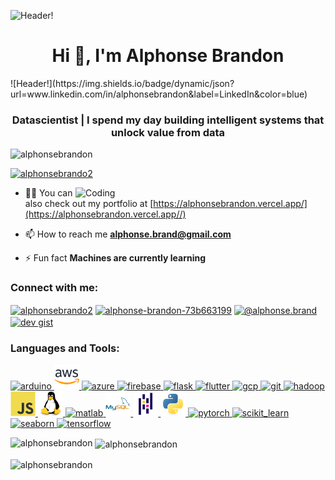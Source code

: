 ![Header!](https://user-images.githubusercontent.com/57611883/154788077-6bd90325-8cf8-4898-b9a0-ebbe4d7dd5fe.png)
<h1 align="center">Hi 👋, I'm Alphonse Brandon</h1>
![Header!](https://img.shields.io/badge/dynamic/json?url=www.linkedin.com/in/alphonsebrandon&label=LinkedIn&color=blue)
<h3 align="center">Datascientist | I spend my day building intelligent systems that unlock value from data</h3>

<p align="left"> <img src="https://komarev.com/ghpvc/?username=alphonsebrandon&label=Profile%20views&color=0e75b6&style=flat" alt="alphonsebrandon" /> </p>

<p align="left"> <a href="https://twitter.com/alphonsebrando2" target="blank"><img src="https://img.shields.io/twitter/follow/alphonsebrando2?logo=twitter&style=for-the-badge" alt="alphonsebrando2" /></a> </p>

<img align="right" alt="Coding" width="400" src="https://user-images.githubusercontent.com/57611883/154788733-046df6a1-67fa-4aba-8276-c62ca0debc8a.gif">

- 👨‍💻 You can also check out my portfolio at [https://alphonsebrandon.vercel.app/](https://alphonsebrandon.vercel.app//)

- 📫 How to reach me **alphonse.brand@gmail.com**

- ⚡ Fun fact **Machines are currently learning**

<h3 align="left">Connect with me:</h3>
<p align="left">
<a href="https://twitter.com/alphonsebrando2" target="blank"><img align="center" src="https://raw.githubusercontent.com/rahuldkjain/github-profile-readme-generator/master/src/images/icons/Social/twitter.svg" alt="alphonsebrando2" height="30" width="40" /></a>
<a href="https://linkedin.com/in/alphonse-brandon-73b663199" target="blank"><img align="center" src="https://raw.githubusercontent.com/rahuldkjain/github-profile-readme-generator/master/src/images/icons/Social/linked-in-alt.svg" alt="alphonse-brandon-73b663199" height="30" width="40" /></a>
<a href="https://medium.com/@alphonse.brand" target="blank"><img align="center" src="https://raw.githubusercontent.com/rahuldkjain/github-profile-readme-generator/master/src/images/icons/Social/medium.svg" alt="@alphonse.brand" height="30" width="40" /></a>
<a href="https://www.youtube.com/c/dev gist" target="blank"><img align="center" src="https://raw.githubusercontent.com/rahuldkjain/github-profile-readme-generator/master/src/images/icons/Social/youtube.svg" alt="dev gist" height="30" width="40" /></a>
</p>

<h3 align="left">Languages and Tools:</h3>
<p align="left"> <a href="https://www.arduino.cc/" target="_blank" rel="noreferrer"> <img src="https://cdn.worldvectorlogo.com/logos/arduino-1.svg" alt="arduino" width="40" height="40"/> </a> <a href="https://aws.amazon.com" target="_blank" rel="noreferrer"> <img src="https://raw.githubusercontent.com/devicons/devicon/master/icons/amazonwebservices/amazonwebservices-original-wordmark.svg" alt="aws" width="40" height="40"/> </a> <a href="https://azure.microsoft.com/en-in/" target="_blank" rel="noreferrer"> <img src="https://www.vectorlogo.zone/logos/microsoft_azure/microsoft_azure-icon.svg" alt="azure" width="40" height="40"/> </a> <a href="https://firebase.google.com/" target="_blank" rel="noreferrer"> <img src="https://www.vectorlogo.zone/logos/firebase/firebase-icon.svg" alt="firebase" width="40" height="40"/> </a> <a href="https://flask.palletsprojects.com/" target="_blank" rel="noreferrer"> <img src="https://www.vectorlogo.zone/logos/pocoo_flask/pocoo_flask-icon.svg" alt="flask" width="40" height="40"/> </a> <a href="https://flutter.dev" target="_blank" rel="noreferrer"> <img src="https://www.vectorlogo.zone/logos/flutterio/flutterio-icon.svg" alt="flutter" width="40" height="40"/> </a> <a href="https://cloud.google.com" target="_blank" rel="noreferrer"> <img src="https://www.vectorlogo.zone/logos/google_cloud/google_cloud-icon.svg" alt="gcp" width="40" height="40"/> </a> <a href="https://git-scm.com/" target="_blank" rel="noreferrer"> <img src="https://www.vectorlogo.zone/logos/git-scm/git-scm-icon.svg" alt="git" width="40" height="40"/> </a> <a href="https://hadoop.apache.org/" target="_blank" rel="noreferrer"> <img src="https://www.vectorlogo.zone/logos/apache_hadoop/apache_hadoop-icon.svg" alt="hadoop" width="40" height="40"/> </a> <a href="https://developer.mozilla.org/en-US/docs/Web/JavaScript" target="_blank" rel="noreferrer"> <img src="https://raw.githubusercontent.com/devicons/devicon/master/icons/javascript/javascript-original.svg" alt="javascript" width="40" height="40"/> </a> <a href="https://www.linux.org/" target="_blank" rel="noreferrer"> <img src="https://raw.githubusercontent.com/devicons/devicon/master/icons/linux/linux-original.svg" alt="linux" width="40" height="40"/> </a> <a href="https://www.mathworks.com/" target="_blank" rel="noreferrer"> <img src="https://upload.wikimedia.org/wikipedia/commons/2/21/Matlab_Logo.png" alt="matlab" width="40" height="40"/> </a> <a href="https://www.mysql.com/" target="_blank" rel="noreferrer"> <img src="https://raw.githubusercontent.com/devicons/devicon/master/icons/mysql/mysql-original-wordmark.svg" alt="mysql" width="40" height="40"/> </a> <a href="https://pandas.pydata.org/" target="_blank" rel="noreferrer"> <img src="https://raw.githubusercontent.com/devicons/devicon/2ae2a900d2f041da66e950e4d48052658d850630/icons/pandas/pandas-original.svg" alt="pandas" width="40" height="40"/> </a> <a href="https://www.python.org" target="_blank" rel="noreferrer"> <img src="https://raw.githubusercontent.com/devicons/devicon/master/icons/python/python-original.svg" alt="python" width="40" height="40"/> </a> <a href="https://pytorch.org/" target="_blank" rel="noreferrer"> <img src="https://www.vectorlogo.zone/logos/pytorch/pytorch-icon.svg" alt="pytorch" width="40" height="40"/> </a> <a href="https://scikit-learn.org/" target="_blank" rel="noreferrer"> <img src="https://upload.wikimedia.org/wikipedia/commons/0/05/Scikit_learn_logo_small.svg" alt="scikit_learn" width="40" height="40"/> </a> <a href="https://seaborn.pydata.org/" target="_blank" rel="noreferrer"> <img src="https://seaborn.pydata.org/_images/logo-mark-lightbg.svg" alt="seaborn" width="40" height="40"/> </a> <a href="https://www.tensorflow.org" target="_blank" rel="noreferrer"> <img src="https://www.vectorlogo.zone/logos/tensorflow/tensorflow-icon.svg" alt="tensorflow" width="40" height="40"/> </a> </p>


<p><img align="left" src="https://github-readme-stats.vercel.app/api/top-langs?username=alphonsebrandon&show_icons=true&locale=en&layout=compact" alt="alphonsebrandon" /></p>

<p>&nbsp;<img align="center" src="https://github-readme-stats.vercel.app/api?username=alphonsebrandon&show_icons=true&locale=en" alt="alphonsebrandon" /></p>

<p><img align="center" src="https://github-readme-streak-stats.herokuapp.com/?user=alphonsebrandon&" alt="alphonsebrandon" /></p>





